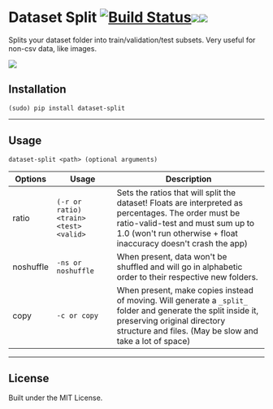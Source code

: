 # Dataset Split [![Build Status](https://travis-ci.com/muriloxyz/dataset-split.svg?token=4VpFwZFY4CedtAWXHopv&branch=master)](https://travis-ci.com/muriloxyz/dataset-split)[![](https://img.shields.io/badge/pypi-v0.17-blue.svg?maxAge=3600)](https://pypi.org/project/dataset-split/)[![](https://img.shields.io/badge/license-MIT-orange.svg?maxAge=3600)](https://github.com/muriloxyz/dataset-split/blob/master/LICENSE)

Splits your dataset folder into train/validation/test subsets. Very useful for non-csv data, like images.

![](demo.gif)

## Installation

```
(sudo) pip install dataset-split
```

* * *

## Usage

```
dataset-split <path> (optional arguments)
```

| Options | Usage | Description |
| --- | --- | --- |
| ratio | `(-r or ratio) <train> <test> <valid>` | Sets the ratios that will split the dataset! Floats are interpreted as percentages. The order must be ratio-valid-test and must sum up to 1.0 (won't run otherwise + float inaccuracy doesn't crash the app) |
| noshuffle | `-ns or noshuffle` | When present, data won't be shuffled and will go in alphabetic order to their respective new folders. |
| copy | `-c or copy` | When present, make copies instead of moving. Will generate a ``_split_`` folder and generate the split inside it, preserving original directory structure and files. (May be slow and take a lot of space) |

* * *

## License

Built under the MIT License.
